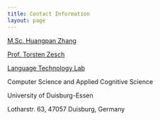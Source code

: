 ```yaml
---
title: Contact Information
layout: page
---
```



[M.Sc. Huangpan Zhang](mailto:huangpan.zhang@uni-due.de)

[Prof. Torsten Zesch](mailto:torsten.zesch@uni-due.de)

[Language Technology Lab](https://www.ltl.uni-due.de/)

Computer Science and Applied Cognitive Science

University of Duisburg-Essen

Lotharstr. 63, 47057 Duisburg, Germany
